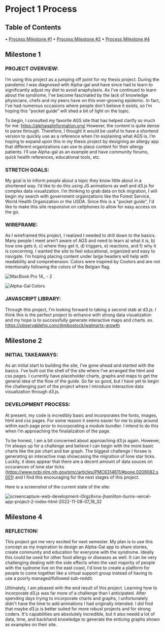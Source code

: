 # Project 1 Process
## Table of Contents
• [Process Milestone #1](#milestone-1)
• [Process Milestone #2](#milestone-2)
• [Process Milestone #4](#milestone-4)

## Milestone 1
### PROJECT OVERVIEW: 

I’m using this project as a jumping off point for my thesis project. During the pandemic I was diagnosed with Alpha-gal and have since had to learn to significantly adjust my diet to avoid anaphylaxis. As I’ve continued to learn about the syndrome, I’ve become fascinated by the lack of knowledge physicians, chefs and my peers have on this ever-growing epidemic. In fact, I’ve had numerous occasions where people don’t believe it exists, so I’m hoping this “pocket guide” will shed a bit of light on the topic. 

To begin, I consulted my favorite AGS site that has helped clarify so much for me: https://alphagalinformation.org/ However, the content is quite dense to parse through. Therefore, I thought it would be useful to have a shortend version to quickly use as a reference when I’m explaining what AGS is. I’m hoping to expand upon this in my thesis project by designing an allergy app that different organizations can use to place content for their allergy patients. I’ll use Alpha-gal as an example and have community forums, quick health references, educational tools, etc. 


### STRETCH GOALS:

My goal is to inform people about a topic they know little about in a shortened way. I’d like to do this using JS animations as well and d3.js for complex data visualization. I’m thinking to grab data on tick migration, I will begin my search with government organizations like the Forest Service, World Health Organization or the USDA. Since this is a "pocket guide", I'd like to make this site responsive on cellphones to allow for easy access on the go. 

### WIREFRAME:

As I wireframed this project, I realized I needed to drill down to the basics. Many people I meet aren’t aware of AGS and need to learn a) what it is, b) how one gets it, c) where they get it, d) triggers, e) reactions, and f) why it is concerning. I wanted the site to feel educational, organized and easy to navigate. I’m hoping placing content under large headers will help with readability and comprehension. Colors were inspired by Coolors and are not intentionally following the colors of the Belgian flag.

![MacBook Pro 14_ - 2](https://user-images.githubusercontent.com/89480750/198180325-3fb5bf6e-16fd-4249-b233-0cffee144f59.png)

![Alpha-Gal Colors](https://user-images.githubusercontent.com/89480750/198180347-c0bbffb6-5592-4ea5-90f4-0895a8b6c453.png)


### JAVASCRIPT LIBRARY:

Through this project, I’m looking forward to taking a second stab at d3.js. I think this is the perfect project to enhance with strong data visualization and my hope is to successfully generate interactive maps and charts. ex. https://observablehq.com/@mbostock/walmarts-growth


## Milestone 2
### INITIAL TAKEAWAYS: 

As an initial start to building the site, I’ve gone ahead and started with the basics. I’ve built out the shell of the site where I’ve arranged the html and css pages. I currently have placeholder charts, graphs and maps to get the general idea of the flow of the guide. So far so good, but I have yet to begin the challenging part of the project where I introduce interactive data visualization through d3.js. 

### DEVELOPMENT PROCESS:

At present, my code is incredibly basic and incorporates the fonts, images, html and css pages. For some reason it seems easier for me to play around within each page prior to incorporating a module bundler. I intend to do this when I’m approaching the finalalization of the page. 

To be honest, I am a bit concerned about approaching d3.js again. However, I’m always up for a challenge and believe I can begin with the more basic charts like the pie chart and bar graph. The biggest challenge I forsee is generating an interactive map showcasing the migration of lone star ticks. Luckily, it does appear that there are a decent amount of data souces on occurances of lone star ticks (https://www.ncbi.nlm.nih.gov/pmc/articles/PMC6314611/#pone.0209082.s001) and I find this encouraging for the next stages of this project. 

Here is a screenshot of the current state of the site: 

![screencapture-web-development-i0rgz8vna-jhamilton-burns-vercel-app-project-2-index-html-2022-11-08-07_18_32](https://user-images.githubusercontent.com/89480750/200592847-0a151332-a1d7-4c25-a5e9-5d2f3fe79b5e.png)

## Milestone 4
### REFLECTION:

This project got me very excited for next semester. My plan is to use this concept as my inspiration to design an Alpha-Gal app to share stories, create community and education for everyone with the syndrome. Ideally this could be used for other food allergy or diseases as well. It can be very challenging dealing with the side effects when the vast majority of people with the sydrome live on the east coast, I'd love to create a platform for people to come together like a virtual support group instead of having to use a poorly managed/followed sub-reddit.

Ultimately, I am pleased with the end result of this project. Learning how to incorporate d3.js was far more of a challenge than I anticipated. After spending days trying to incorporate charts and graphs, I unfortunately didn't have the time to add animations I had originally intended. I did find that maybe d3.js is better suited for more robust projects and for strong coders. It's capabilities are absolutely incredible, but it also needd a lot of data, time, and backhand knowledge to generate the enticing graphs shown as examples on their site.
